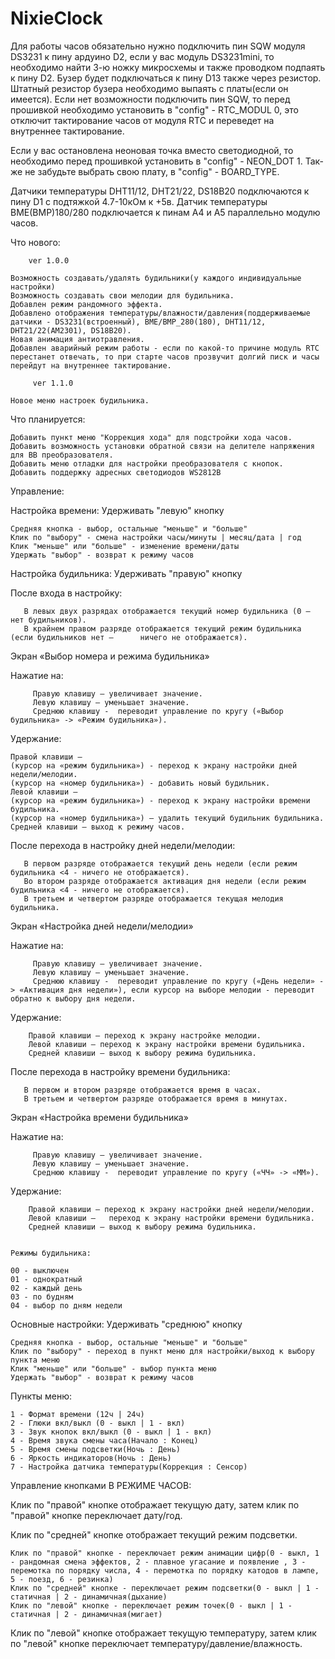 # NixieClock

Для работы часов обязательно нужно подключить пин SQW модуля DS3231 к пину ардуино D2, если у вас модуль DS3231mini, то необходимо найти 3-ю ножку микросхемы и также проводком подпаять к пину D2. Бузер будет подключаться к пину D13 также через резистор. Штатный резистор бузера необходимо выпаять с платы(если он имеется).
Если нет возможности подключить пин SQW, то перед прошивкой необходимо установить в "config" - RTC_MODUL 0, это отключит тактирование часов от модуля RTC и переведет на внутреннее тактирование.

Если у вас остановлена неоновая точка вместо светодиодной, то необходимо перед прошивкой установить в "config" - NEON_DOT 1.
Так-же не забудьте выбрать свою плату, в "config" - BOARD_TYPE.

Датчики температуры DHT11/12, DHT21/22, DS18B20 подключаются к пину D1 с подтяжкой 4.7-10кОм к +5в.
Датчик температуры BME(BMP)180/280 подключается к пинам A4 и A5 параллельно модулю часов.

Что нового:


        ver 1.0.0

    Возможность создавать/удалять будильники(у каждого индивидуальные настройки)
    Возможность создавать свои мелодии для будильника.
    Добавлен режим рандомного эффекта.
    Добавлено отображения температуры/влажности/давления(поддерживаемые датчики - DS3231(встроенный), BME/BMP_280(180), DHT11/12, DHT21/22(AM2301), DS18B20).
    Новая анимация антиотравления.
    Добавлен аварийный режим работы - если по какой-то причине модуль RTC перестанет отвечать, то при старте часов прозвучит долгий писк и часы перейдут на внутреннее тактирование.

         ver 1.1.0

    Новое меню настроек будильника.

         

Что планируется:

    Добавить пункт меню "Коррекция хода" для подстройки хода часов.
    Добавить возможность установки обратной связи на делителе напряжения для ВВ преобразователя.
    Добавить меню отладки для настройки преобразователя с кнопок.
    Добавить поддержку адресных светодиодов WS2812B


Управление:


Настройка времени: Удерживать "левую" кнопку

    Средняя кнопка - выбор, остальные "меньше" и "больше"
    Клик по "выбору" - смена настройки часы/минуты | месяц/дата | год
    Клик "меньше" или "больше" - изменение времени/даты
    Удержать "выбор" - возврат к режиму часов


  Настройка будильника:  Удерживать "правую" кнопку
  
После входа в настройку:

       В левых двух разрядах отображается текущий номер будильника (0 – нет будильников).
       В крайнем правом разряде отображается текущий режим будильника (если будильников нет –      ничего не отображается).

Экран «Выбор номера и режима будильника»

   Нажатие на:

         Правую клавишу – увеличивает значение.
         Левую клавишу – уменьшает значение.
         Среднюю клавишу -  переводит управление по кругу («Выбор будильника» -> «Режим будильника»).

   Удержание:

    Правой клавиши –
    (курсор на «режим будильника») - переход к экрану настройки дней недели/мелодии.
    (курсор на «номер будильника») - добавить новый будильник.
    Левой клавиши –
    (курсор на «режим будильника») - переход к экрану настройки времени будильника.
    (курсор на «номер будильника») – удалить текущий будильник будильника.
    Средней клавиши – выход к режиму часов.

После перехода в настройку дней недели/мелодии:

       В первом разряде отображается текущий день недели (если режим будильника <4 - ничего не отображается).
       Во втором разряде отображается активация дня недели (если режим будильника <4 - ничего не отображается).
       В третьем и четвертом разряде отображается текущая мелодия будильника.

Экран «Настройка дней недели/мелодии»

   Нажатие на:

         Правую клавишу – увеличивает значение.
         Левую клавишу – уменьшает значение.
         Среднюю клавишу -  переводит управление по кругу («День недели» -> «Активация дня недели»), если курсор на выборе мелодии - переводит обратно к выбору дня недели.

   Удержание:

        Правой клавиши – переход к экрану настройке мелодии.
        Левой клавиши – переход к экрану настройки времени будильника.
        Средней клавиши – выход к выбору режима будильника.

После перехода в настройку времени будильника:

       В первом и втором разряде отображается время в часах.
       В третьем и четвертом разряде отображается время в минутах.

Экран «Настройка времени будильника»

   Нажатие на:

         Правую клавишу – увеличивает значение.
         Левую клавишу – уменьшает значение.
         Среднюю клавишу -  переводит управление по кругу («ЧЧ» -> «ММ»).

   Удержание:

        Правой клавиши – переход к экрану настройки дней недели/мелодии.
        Левой клавиши –   переход к экрану настройки времени будильника.
        Средней клавиши – выход к выбору режима будильника.


    Режимы будильника:

    00 - выключен
    01 - однократный
    02 - каждый день
    03 - по будням
    04 - выбор по дням недели


  Основные настройки:  Удерживать "среднюю" кнопку

    Средняя кнопка - выбор, остальные "меньше" и "больше"
    Клик по "выбору" - переход в пункт меню для настройки/выход к выбору пункта меню
    Клик "меньше" или "больше" - выбор пункта меню
    Удержать "выбор" - возврат к режиму часов

  Пункты меню:

    1 - Формат времени (12ч | 24ч)
    2 - Глюки вкл/выкл (0 - выкл | 1 - вкл)
    3 - Звук кнопок вкл/выкл (0 - выкл | 1 - вкл)
    4 - Время звука смены часа(Начало : Конец)
    5 - Время смены подсветки(Ночь : День)
    6 - Яркость индикаторов(Ночь : День)
    7 - Настройка датчика температуры(Коррекция : Сенсор)


Управление кнопками В РЕЖИМЕ ЧАСОВ:


Клик по "правой" кнопке отображает текущую дату, затем клик по "правой" кнопке переключает дату/год.


Клик по "средней" кнопке отображает текущий режим подсветки.

    Клик по "правой" кнопке - переключает режим анимации цифр(0 - выкл, 1 - рандомная смена эффектов, 2 - плавное угасание и появление , 3 - перемотка по порядку числа, 4 - перемотка по порядку катодов в лампе, 5 - поезд, 6 - резинка)
    Клик по "средней" кнопке - переключает режим подсветки(0 - выкл | 1 - статичная | 2 - динамичная(дыхание)
    Клик по "левой" кнопке - переключает режим точек(0 - выкл | 1 - статичная | 2 - динамичная(мигает)

Клик по "левой" кнопке отображает текущую температуру, затем клик по "левой" кнопке переключает температуру/давление/влажность.

